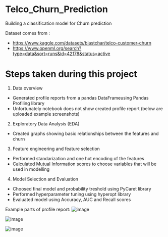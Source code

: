 # Telco_Churn_Prediction
Building a classification model for Churn prediction

Dataset comes from :
- https://www.kaggle.com/datasets/blastchar/telco-customer-churn
- https://www.openml.org/search?type=data&sort=runs&id=42178&status=active


# Steps taken during this project
1) Data overview
- Generated profile reports from a pandas DataFrameusing Pandas Profiling library 
- Unfortunately notebook does not show created profile report (below are uploaded example screenshots)
  
2) Exploratory Data Analysis (EDA)
- Created graphs showing basic relationships between the features and churn

3) Feature engineering and feature selection
- Performed standarization and one hot encoding of the features
- Calculated Mutual Information scores to choose variables that will be used in modelling

4) Model Selection and Evaluation
- Choosed final model and probability treshold using PyCaret library
- Performed hyperparameter tuning using hyperopt library
- Evaluated model using Accuracy, AUC and Recall scores


Example parts of profile report:
![image](https://github.com/ChudziakMichal/Telco_Churn_Prediction/assets/93331115/9f04899a-f3cf-481f-adbd-c317b977fd70)

![image](https://github.com/ChudziakMichal/Telco_Churn_Prediction/assets/93331115/eee99215-a568-458a-b9f9-df2b017b73e7)

![image](https://github.com/ChudziakMichal/Telco_Churn_Prediction/assets/93331115/7bf248e2-fc86-4c24-b746-1ac88671e8b7)

